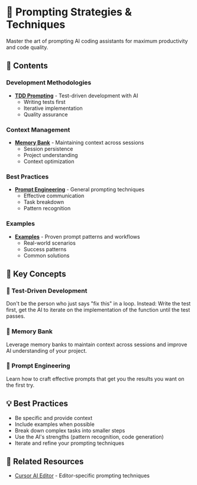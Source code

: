 # 🎯 Prompting Strategies & Techniques

Master the art of prompting AI coding assistants for maximum productivity and code quality.

## 📁 Contents

### Development Methodologies

- **[TDD Prompting](tdd-prompting.md)** - Test-driven development with AI
  - Writing tests first
  - Iterative implementation
  - Quality assurance

### Context Management

- **[Memory Bank](memory-bank.md)** - Maintaining context across sessions
  - Session persistence
  - Project understanding
  - Context optimization

### Best Practices

- **[Prompt Engineering](prompt-engineering.md)** - General prompting techniques
  - Effective communication
  - Task breakdown
  - Pattern recognition

### Examples

- **[Examples](examples/)** - Proven prompt patterns and workflows
  - Real-world scenarios
  - Success patterns
  - Common solutions

## 🚀 Key Concepts

### 🧪 Test-Driven Development

Don't be the person who just says "fix this" in a loop. Instead: Write the test first, get the AI to iterate on the implementation of the function until the test passes.

### 🧠 Memory Bank

Leverage memory banks to maintain context across sessions and improve AI understanding of your project.

### 🎨 Prompt Engineering

Learn how to craft effective prompts that get you the results you want on the first try.

## 💡 Best Practices

- Be specific and provide context
- Include examples when possible
- Break down complex tasks into smaller steps
- Use the AI's strengths (pattern recognition, code generation)
- Iterate and refine your prompting techniques

## 🔗 Related Resources

- [Cursor AI Editor](../cursor-ai-editor/) - Editor-specific prompting techniques

